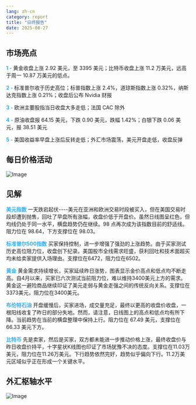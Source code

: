 ```yaml
---
lang: zh-cn
category: report
title: "日终报告"
date: 2025-08-27
---
```



<h2>市场亮点</h2>
<strong style="color: #2caef7;">1 - </strong> 黄金收盘上涨 2.92 美元，至 3395 美元；比特币收盘上涨 11.2 万美元，远高于周一 10.87 万美元的低点。


<strong style="color: #2caef7;">2 - </strong> 标准普尔收于历史高位；标普指数上涨 2.4%，道琼斯指数上涨 0.32%，纳斯达克指数上涨 0.21%；收盘后公布 Nvidia 财报

<strong style="color: #2caef7;">3 - </strong> 欧洲主要股指当日收盘大多走低；法国 CAC 除外

<strong style="color: #2caef7;">4 - </strong> 原油收盘报 64.15 美元，下跌 0.90 美元，跌幅 1.42%；白银下跌 0.06 美元，报 38.51 美元

<strong style="color: #2caef7;">5 - </strong> 美国收益率早盘上涨后反转走低；外汇市场震荡，美元开盘走低，收盘反弹



<h2>每日价格活动</h2>
<img src="https://markleighedu.github.io/img/Aug-2025/27-Aug-2025/price.jpg" alt="Image"/>

<h2>见解</h2>
<strong style="color: #2caef7;">美元指数</strong> 一天跌宕起伏----美元在亚洲和欧洲交易时段被买入，但在美国交易时段却遭到抛售，回吐了早盘所有涨幅，收盘价低于开盘价。虽然日线图呈红色，但均线仍处于同一水平，横盘趋势仍在继续。98 点再次成为该指数目前的舒适线。阻力位在 98.64，下方支撑位在 98.03。

<strong style="color: #2caef7;">标准普尔500指数</strong> 买家保持控制，进一步增强了强劲的上涨趋势。由于买家测试历史高位阻力位，收盘创下纪录。美国股市全线需求旺盛，获利回吐和技术面超买均未给卖家提供入场理由。支撑位在6472，阻力位在6502。

<strong style="color: #2caef7;">黄金</strong> 黄金需求持续增长，买家延续昨日涨势，图表显示金价高点和低点均不断走高。自4月以来，买家已六次测试当前阻力位，难以维持3400美元上方的需求。黄金这一避险商品继续印证了美元走弱与黄金走强之间的传统反向关系。支撑位在3373美元，阻力位在3400美元。

<strong style="color: #2caef7;">布伦特石油</strong> 开盘缓慢后，买家进场，成交量充足，最终以更高的收盘价收盘，一根阳线收复了昨日的部分失地。然而，请注意，日线图上的高点和低点均有所下降。当前趋势在当前的横盘整理中保持上行。阻力位在 67.49 美元，支撑位在 66.33 美元下方。

<strong style="color: #2caef7;">比特币</strong> 先是卖家，然后是买家，双方都未能进一步推动价格上涨，最终收盘价与昨日收盘价持平，十字星状K线图也印证了市场犹豫不决的态度。支撑位在11.03万美元，阻力位在11.26万美元。下行趋势依然完好，趋势似乎偏向下行。11.2万美元区域似乎正在形成一个关键水平。



<h2>外汇枢轴水平</h2>
<img src="https://markleighedu.github.io/img/Aug-2025/27-Aug-2025/pivot.jpg" alt="Image"/>